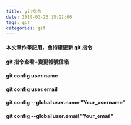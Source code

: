 ```yaml
---
title: git指令
date: 2019-02-26 15:22:06
tags: git
categories: git
---
```


#### 本文章作筆記用，會持續更新 git 指令

<!-- more -->

#### git 指令查看+變更帳號信箱

#### git config user.name
#### git config user.email

#### git config --global user.name "Your_username"

#### git config --global user.email "Your_email"